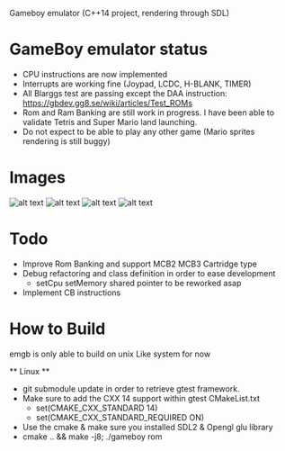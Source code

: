 Gameboy emulator (C++14 project, rendering through SDL)

# GameBoy emulator status
- CPU instructions are now implemented
- Interrupts are working fine (Joypad, LCDC, H-BLANK, TIMER)
- All Blarggs test are passing except the DAA instruction: https://gbdev.gg8.se/wiki/articles/Test_ROMs
- Rom and Ram Banking are still work in progress. I have been able to validate Tetris and Super Mario land launching. 
- Do not expect to be able to play any other game (Mario sprites rendering is still buggy)

# Images

![alt text](https://github.com/kim2lux/emgb/tree/master/screenshots/tetris1.jpg?raw=true)
![alt text](https://github.com/kim2lux/emgb/tree/master/screenshots/tetris2.jpg?raw=true)
![alt text](https://github.com/kim2lux/emgb/tree/master/screenshots/mario1.jpg?raw=true)
![alt text](https://github.com/kim2lux/emgb/tree/master/screenshots/mario1.jpg?raw=true)

# Todo

* Improve Rom Banking and support MCB2 MCB3 Cartridge type
* Debug refactoring and class definition in order to ease development
  - setCpu setMemory shared pointer to be reworked asap
* Implement CB instructions

# How to Build
emgb is only able to build on unix Like system for now

** Linux **

* git submodule update in order to retrieve gtest framework.
* Make sure to add the CXX 14 support within gtest CMakeList.txt
    - set(CMAKE_CXX_STANDARD 14)
    - set(CMAKE_CXX_STANDARD_REQUIRED ON)
* Use the cmake & make sure you installed SDL2 & Opengl glu library
* cmake .. && make -j8; ./gameboy rom

